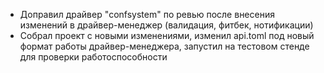 * Доправил драйвер "confsystem" по ревью после внесения изменений в драйвер-менеджер (валидация, фитбек, нотификации)
* Собрал проект с новыми изменениями, изменил api.toml под новый формат работы драйвер-менеджера, запустил на тестовом стенде для проверки работоспособности